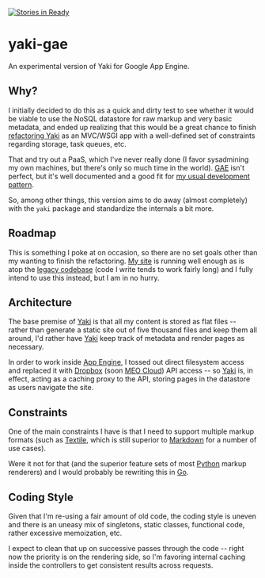 [![Stories in Ready](https://badge.waffle.io/rcarmo/yaki-gae.png?label=ready&title=Ready)](https://waffle.io/rcarmo/yaki-gae)

yaki-gae
========

An experimental version of Yaki for Google App Engine.

## Why?

I initially decided to do this as a quick and dirty test to see whether it would be viable to use the NoSQL datastore for raw markup and very basic metadata, and ended up realizing that this would be a great chance to finish [refactoring Yaki][tng] as an MVC/WSGI app with a well-defined set of constraints regarding storage, task queues, etc.

That and try out a PaaS, which I've never really done (I favor sysadmining my own machines, but there's only so much time in the world). [GAE][gae] isn't perfect, but it's well documented and a good fit for [my usual development pattern][dp].

So, among other things, this version aims to do away (almost completely) with the `yaki` package and standardize the internals a bit more. 

## Roadmap

This is something I poke at on occasion, so there are no set goals other than my wanting to finish the refactoring. [My site][ttom] is running well enough as is atop the [legacy codebase][y] (code I write tends to work fairly long) and I fully intend to use this instead, but I am in no hurry.

## Architecture

The base premise of [Yaki][y] is that all my content is stored as flat files -- rather than generate a static site out of five thousand files and keep them all around, I'd rather have [Yaki][y] keep track of metadata and render pages as necessary. 

In order to work inside [App Engine][gae], I tossed out direct filesystem access and replaced it with [Dropbox][db] (soon [MEO Cloud][mc]) API access -- so [Yaki][y] is, in effect, acting as a caching proxy to the API, storing pages in the datastore as users navigate the site.

## Constraints

One of the main constraints I have is that I need to support multiple markup formats (such as [Textile][tt], which is still superior to [Markdown][md] for a number of use cases).

Were it not for that (and the superior feature sets of most [Python][py] markup renderers) and I would probably be rewriting this in [Go].

## Coding Style

Given that I'm re-using a fair amount of old code, the coding style is uneven and there is an uneasy mix of singletons, static classes, functional code, rather excessive memoization, etc.

I expect to clean that up on successive passes through the code -- right now the priority is on the rendering side, so I'm favoring internal caching inside the controllers to get consistent results across requests.

[gae]: https://cloud.google.com/products/app-engine/
[db]: http://www.dropbox.com
[mc]: http://meocloud.pt
[ttom]: http://the.taoofmac.com
[y]: https://github.com/rcarmo/Yaki
[tng]: https://github.com/rcarmo/yaki-tng
[2822]: http://www.ietf.org/rfc/rfc2822.txt
[tt]: http://en.wikipedia.org/wiki/Textile_(markup_language)
[md]: http://en.wikipedia.org/wiki/Markdown
[py]: http://www.python.org
[go]: http://www.golang.org
[dp]: http://the.taoofmac.com/space/blog/2013/08/11/2300

